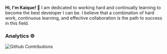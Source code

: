 **Hi, I'm Kaique! 👋**
I am dedicated to working hard and continually learning to become the best developer I can be. I believe that a combination of hard work, continuous learning, and effective collaboration is the path to success in this field.

### Analytics ⚙️
![Github Contributions](https://github-readme-streak-stats.herokuapp.com/?user=kaiquecaires)
